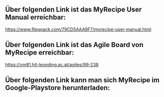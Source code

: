 ## Über folgenden Link ist das MyRecipe User Manual erreichbar:

https://www.flipsnack.com/79CD5AAA9F7/myrecipe-user-manual.html

## Über folgenden Link ist das Agile Board von MyRecipe erreichbar:

https://vm81.htl-leonding.ac.at/agiles/99-238

## Über folgenden Link kann man sich MyRecipe im Google-Playstore herunterladen:


